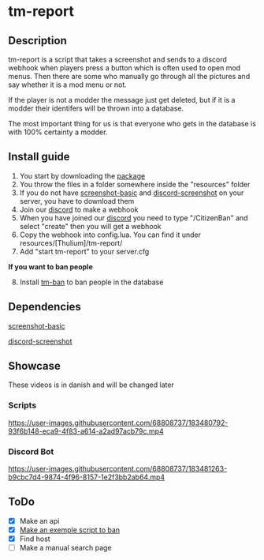 # tm-report

## Description
tm-report is a script that takes a screenshot and sends to a discord webhook when players press a button which is often used to open mod menus.
Then there are some who manually go through all the pictures and say whether it is a mod menu or not. 

If the player is not a modder the message just get deleted, but if it is a modder their identifers will be thrown into a database.

The most important thing for us is that everyone who gets in the database is with 100% certainty a modder.

## Install guide

1. You start by downloading the [package](https://thuliumdev.tebex.io/package/5345286)
2. You throw the files in a folder somewhere inside the "resources" folder
3. If you do not have [screenshot-basic](https://github.com/citizenfx/screenshot-basic) and [discord-screenshot](https://github.com/jaimeadf/discord-screenshot) on your server, you have to download them
4. Join our [discord](https://discord.gg/mkjGCxzQpj) to make a webhook
5. When you have joined our [discord](https://discord.gg/mkjGCxzQpj) you need to type "/CitizenBan" and select "create" then you will get a webhook
6. Copy the webhook into config.lua. You can find it under resources/[Thulium]/tm-report/
7. Add "start tm-report" to your server.cfg

**If you want to ban people**

8. Install [tm-ban](https://github.com/Thulium-dev/tm-ban) to ban people in the database

## Dependencies
[screenshot-basic](https://github.com/citizenfx/screenshot-basic)

[discord-screenshot](https://github.com/jaimeadf/discord-screenshot)

## Showcase
These videos is in danish and will be changed later
### Scripts
https://user-images.githubusercontent.com/68808737/183480792-93f6b148-eca9-4f83-a614-a2ad97acb79c.mp4
### Discord Bot
https://user-images.githubusercontent.com/68808737/183481263-b9cbc7d4-9874-4f96-8157-1e2f3bb2ab64.mp4
## ToDo

- [X] Make an api
- [X] [Make an exemple script to ban](https://github.com/Thulium-dev/tm-ban)
- [X] Find host
- [ ] Make a manual search page
